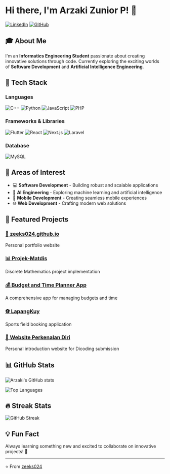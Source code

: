 # Hi there, I'm Arzaki Zunior P! 👋

[![LinkedIn](https://img.shields.io/badge/LinkedIn-0077B5?style=for-the-badge&logo=linkedin&logoColor=white)](https://www.linkedin.com/in/arzaki-zunior-p-839a5b286/)
[![GitHub](https://img.shields.io/badge/GitHub-100000?style=for-the-badge&logo=github&logoColor=white)](https://github.com/zeeks024)

## 🎓 About Me
I'm an **Informatics Engineering Student** passionate about creating innovative solutions through code. Currently exploring the exciting worlds of **Software Development** and **Artificial Intelligence Engineering**.

## 🚀 Tech Stack

### Languages
![C++](https://img.shields.io/badge/C++-00599C?style=for-the-badge&logo=cplusplus&logoColor=white)
![Python](https://img.shields.io/badge/Python-3776AB?style=for-the-badge&logo=python&logoColor=white)
![JavaScript](https://img.shields.io/badge/JavaScript-F7DF1E?style=for-the-badge&logo=javascript&logoColor=black)
![PHP](https://img.shields.io/badge/PHP-777BB4?style=for-the-badge&logo=php&logoColor=white)

### Frameworks & Libraries
![Flutter](https://img.shields.io/badge/Flutter-02569B?style=for-the-badge&logo=flutter&logoColor=white)
![React](https://img.shields.io/badge/React-20232A?style=for-the-badge&logo=react&logoColor=61DAFB)
![Next.js](https://img.shields.io/badge/Next.js-000000?style=for-the-badge&logo=nextdotjs&logoColor=white)
![Laravel](https://img.shields.io/badge/Laravel-FF2D20?style=for-the-badge&logo=laravel&logoColor=white)

### Database
![MySQL](https://img.shields.io/badge/MySQL-4479A1?style=for-the-badge&logo=mysql&logoColor=white)

## 🎯 Areas of Interest
- 💻 **Software Development** - Building robust and scalable applications
- 🤖 **AI Engineering** - Exploring machine learning and artificial intelligence
- 📱 **Mobile Development** - Creating seamless mobile experiences
- 🌐 **Web Development** - Crafting modern web solutions

## 🌟 Featured Projects

### [🏡 zeeks024.github.io](https://github.com/zeeks024/zeeks024.github.io)
Personal portfolio website

### [📊 Projek-Matdis](https://github.com/zeeks024/Projek-Matdis)
Discrete Mathematics project implementation

### [💰 Budget and Time Planner App](https://github.com/zeeks024/Budget-and-Time-Planner-app)
A comprehensive app for managing budgets and time

### [⚽ LapangKuy](https://github.com/zeeks024/LapangKuy)
Sports field booking application

### [🎨 Website Perkenalan Diri](https://github.com/zeeks024/Website-perkenalan-diri-untuk-submission-Dicoding)
Personal introduction website for Dicoding submission

## 📊 GitHub Stats

![Arzaki's GitHub stats](https://github-readme-stats.vercel.app/api?username=zeeks024&show_icons=true&theme=radical)

![Top Languages](https://github-readme-stats.vercel.app/api/top-langs/?username=zeeks024&layout=compact&theme=radical)

## 🔥 Streak Stats
![GitHub Streak](https://streak-stats.demolab.com/?user=zeeks024&theme=radical)

## 💡 Fun Fact
Always learning something new and excited to collaborate on innovative projects! 🚀

---
⭐️ From [zeeks024](https://github.com/zeeks024)
